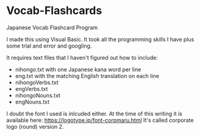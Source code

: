 # Vocab-Flashcards
Japanese Vocab Flashcard Program

I made this using Visual Basic. It took all the programming skills I have plus some trial and error and googling.

It requires text files that I haven't figured out how to include:
 - nihongo.txt with one Japanese kana word per line
 - eng.txt with the matching English translation on each line
 - nihongoVerbs.txt
 - engVerbs.txt
 - nihongoNouns.txt
 - engNouns.txt
 
 I doubt the font I used is inlcuded either.
 At the time of this writing it is available here:
 https://logotype.jp/font-corpmaru.html
 It's called corporate logo (round) version 2.
